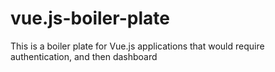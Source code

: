 # vue.js-boiler-plate
 This is a boiler plate for Vue.js applications that would require authentication, and then dashboard
